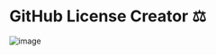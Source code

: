 # GitHub License Creator ⚖️

![image](https://user-images.githubusercontent.com/36763164/233774752-3c054c88-d0bb-43b4-8a55-e068f47da8a2.png)
